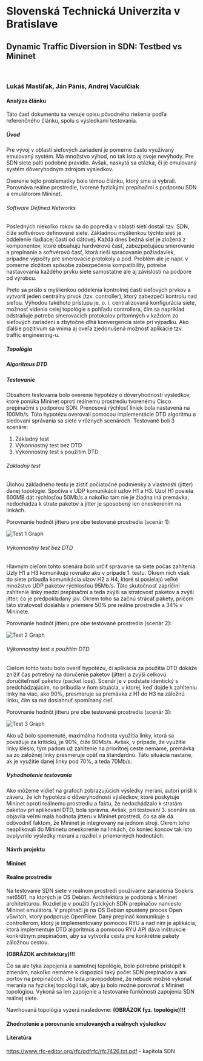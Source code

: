 # Slovenská Technická Univerzita v Bratislave
## Dynamic Traffic Diversion in SDN: Testbed vs Mininet
<br />

### Lukáš Mastiľak, Ján Pánis, Andrej Vaculčiak

#### Analýza článku
Táto časť dokumentu sa venuje opisu pôvodného riešenia podľa referenčného článku, spolu s výsledkami testovania.

##### Úvod
Pre vývoj v oblasti sieťových zariadení je pomerne často využívaný emulovaný systém. Má množstvo výhod, no tak isto aj svoje nevýhody. Pre SDN siete paltí podobné pravidlo. Avšak, naskytá sa otázka, či je emulovaný systém dôveryhodným zdrojom výsledkov.

Overenie tejto problematiky bolo témou článku, ktorý sme si vybrali. Porovnáva reálne prostredie, tvorené fyzickými prepínačmi s podporou SDN a emulátorom Mininet.

###### Software Defined Networks
Posledných niekoľko rokov sa do popredia v oblasti sietí dostali tzv. SDN, čiže softvérovo definované siete. Základnou myšlienkou týchto sietí je oddelenie riadiacej časti od dátovej. Každá dnes bežná sieť je zložená z komponentov, ktoré obsahujú hardvérovú časť, zabezpečujúcu smerovanie a prepínanie a softvérovú časť, ktorá rieši spracovanie požiadaviek, prípadne výpočty pre smerovacie protokoly a pod.
Problém ale je napr. v pomerne zložitom spôsobe zabezpečenia kompatibility, potrebe nastavovania každého prvku siete samostatne ale aj závislosti na podpore od výrobcu.

Preto sa prišlo s myšlienkou oddelenia kontrolnej časti sieťových prvkov a vytvoriť jeden centrálny prvok (tzv. controller), ktorý zabezpečí kontrolu nad sieťou. Výhodou takéhoto prístupu je, o. i. centralizovaná konfigurácia siete, možnosť videnia celej topológie s pohľadu controllera, čím sa napríklad odstraňuje potreba smerovacích protokolov prítomných v každom zo sieťových zariadení a zbytočne dlhá konvergencia siete pri výpadku. Ako ďalšie pozítívum sa vníma aj oveľa zjedonušená možnosť aplikácie tzv. traffic engineering-u. 

##### Topológia

##### Algoritmus DTD

##### Testovanie
Obsahom testovania bolo overenie hypotézy o dôveryhodnosti výsledkov, ktoré ponúka Mininet oproti reálnemu prostrediu tvorenému Cisco prepínačmi s podporou SDN. Prenosová rýchlosť liniek bola nastavená na 100Mb/s.
Túto hypotézu overovali pomocou implementácie DTD algoritmu a sledovaní správania sa siete v rôznych scenároch.
Testované boli 3 scenáre:

1. Základný test
2. Výkonnostný test bez DTD
3. Výkonnostný test s použitím DTD

###### Základný test
Úlohou základného testu je zistiť počiatočné podmienky a vlastnosti (jitter) danej topológie. Spočíva v UDP komunikácií uzlov H1 a H3. Uzol H1 posiela 600MB dát rýchlosťou 50Mb/s a nakoľko tam nie je žiadna iná premávka, nedochádza k strate paketov a jitter je sposobený len oneskorením na linkách.

Porovnanie hodnôt jitteru pre obe testované prostredia (scenár 1):
 
![Test 1 Graph][test_1]

[test_1]: https://github.com/aks-2017/semestralne-zadania-semestralne-zadanie-xmastilak-xpanis-xvaculciak/blob/master/docs/pictures/test_1.PNG

###### Výkonnostný test bez DTD
Hlavným cieľom tohto scenára bolo určiť správanie sa siete počas zahltenia. Uzly H1 a H3 komunikujú rovnako ako v prípade 1. testu. Okrem nich však do siete pribudla komunikácia ulzov H2 a H4, ktoré si posielajú veľké množstvo UDP paketov rýchlosťou 95Mb/s. Táto skutočnosť zapríčiní zahltenie linky medzi prepínačmi a teda zvýši sa stratovosť paketov a zvýši jitter, čo je predpokladaný jav. Okrem toho sa začnú strácať pakety, pričom táto stratovosť dosiahla v priemere 50% pre reálne prostredie a 34% v Mininete.

Porovnanie hodnôt jitteru pre obe testované prostredia (scenár 2):
 
![Test 2 Graph][test_2]

[test_2]: https://github.com/aks-2017/semestralne-zadania-semestralne-zadanie-xmastilak-xpanis-xvaculciak/blob/master/docs/pictures/test_2.PNG

###### Výkonnostný test s použitím DTD
Cieľom tohto testu bolo overiť hypotézu, či aplikácia za použitia DTD dokáže znížiť čas potrebný na doručenie paketov (jitter) a zvýši celkovú doručiteľnsoť paketov (packet loss). Scenár je v podstate identický s predchádzajúcim, no pribudla v ňom situácia, v ktorej, keď dojde k zahlteniu linky na viac, ako 90%, presmeruje sa premávka z H1 do H3 na záložnú linku, čím sa má dosiahnuť spomínaný cieľ.

Porovnanie hodnôt jitteru pre obe testované prostredia (scenár 3):
 
![Test 3 Graph][test_3]

[test_3]: https://github.com/aks-2017/semestralne-zadania-semestralne-zadanie-xmastilak-xpanis-xvaculciak/blob/master/docs/pictures/test_3.PNG

Ako už bolo spomenuté, maximálna hodnota využitia linky, ktorá sa považuje za kritickú, je 90%, čiže 90Mb/s. Avšak, v prípade, že využitie linky kleslo, tým pádom už zahltenie na prioritnej ceste nemáme, premávka sa zo záložnej linky presmeruje opäť na štandardnú. Táto situácia nastane, ak je využitie danej linky pod 70%, a teda 70Mb/s.

##### Vyhodnotenie testovania
Ako môžeme vidieť na grafoch zobrazujúcich výsledky meraní, autori prišli k záveru, že ich hypotéza o dôveryhodnosti výsledkov, ktoré poskytuje Mininet oproti reálnemu prostrediu a faktu, že nedochádzalo k stratám paketov pri aplikovaní DTD, bola správna. Avšak, pri testovaní 3. scenára sa objavila veľmi malá hodnota jitteru v Mininet prostredí, čo sa ale dá odôvodniť faktom, že Mininet je integrovaný na jednom stroji. Okrem toho neaplikovali do Mininetu oneskorenie na linkách, čo koniec koncov tak isto ovplyvnilo výsledky meraní a rozdiel v priemerných hodnotách.

#### Návrh projektu

#### Mininet

#### Reálne prostredie
Na testovanie SDN siete v reálnom prostredí používame zariadenia Soekris net6501, na ktorých je OS Debian. Architektúra je podobná s Mininet architektúrou. Rozdiel je v použití fyzických SDN prepínačov namiesto Mininet emulátora. V prepínači je na OS Debian spustený proces Open vSwitch, ktorý podporuje OpenFlow. Daný prepínač komunikuje s controllerom, ktorý je implementovaný pomocou RYU a nad ním je aplikácia, ktorá implementuje DTD algoritmus a pomocou RYU API dáva inštrukcie konkrétnym prepínačom, aby sa vytvorila cesta pre konkrétne pakety záložnou cestou.

**(OBRÁZOK architektúry)!!!**

Čo sa ale týka zapojenia a samotnej topológie, bolo potrebné pristúpiť k zmenám, nakoľko nemáme k dispozícií taký počet SDN prepínačov a ani portov na prepínačoch.
Je teda pravepodobné, že nebude možné vykonať merania na fyzickej topológií tak, aby ju bolo možné porovnať s Mininet topológiou. Vykoná sa len zapojenie a testovanie funkčnosti zapojenia SDN reálnej siete.

Navrhovaná topológia vyzerá nasledovne:
**(OBRÁZOK fyz. topológie)!!!** 


#### Zhodnotenie a porovnanie emulovaných a reálnych výsledkov

#### Literatúra
https://www.rfc-editor.org/rfc/pdfrfc/rfc7426.txt.pdf - kapitola SDN
